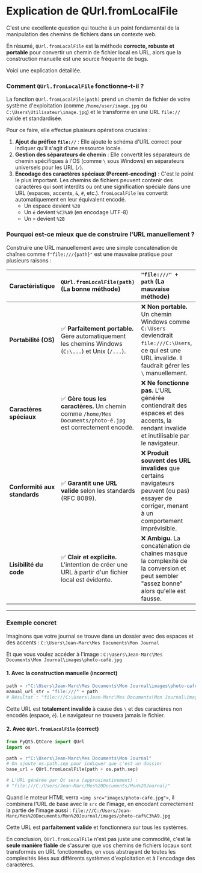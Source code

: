 # Explication de QUrl.fromLocalFile

C'est une excellente question qui touche à un point fondamental de la manipulation des chemins de fichiers dans un contexte web.

En résumé, `QUrl.fromLocalFile` est la méthode **correcte, robuste et portable** pour convertir un chemin de fichier local en URL, alors que la construction manuelle est une source fréquente de bugs.

Voici une explication détaillée.

### Comment `QUrl.fromLocalFile` fonctionne-t-il ?

La fonction `QUrl.fromLocalFile(path)` prend un chemin de fichier de votre système d'exploitation (comme `/home/user/image.jpg` ou `C:\Users\Utilisateur\image.jpg`) et le transforme en une URL `file://` valide et standardisée.

Pour ce faire, elle effectue plusieurs opérations cruciales :

1.  **Ajout du préfixe `file://`** : Elle ajoute le schéma d'URL correct pour indiquer qu'il s'agit d'une ressource locale.
2.  **Gestion des séparateurs de chemin** : Elle convertit les séparateurs de chemin spécifiques à l'OS (comme `\` sous Windows) en séparateurs universels pour les URL (`/`).
3.  **Encodage des caractères spéciaux (Percent-encoding)** : C'est le point le plus important. Les chemins de fichiers peuvent contenir des caractères qui sont interdits ou ont une signification spéciale dans une URL (espaces, accents, `&`, `#`, etc.). `fromLocalFile` les convertit automatiquement en leur équivalent encodé.
    *   Un espace devient `%20`
    *   Un `é` devient `%C3%A9` (en encodage UTF-8)
    *   Un `+` devient `%2B`

### Pourquoi est-ce mieux que de construire l'URL manuellement ?

Construire une URL manuellement avec une simple concaténation de chaînes comme `f"file:///{path}"` est une mauvaise pratique pour plusieurs raisons :

| Caractéristique | `QUrl.fromLocalFile(path)` (La bonne méthode) | `"file:///" + path` (La mauvaise méthode) |
| :--- | :--- | :--- |
| **Portabilité (OS)** | ✅ **Parfaitement portable.** Gère automatiquement les chemins Windows (`C:\...`) et Unix (`/...`). | ❌ **Non portable.** Un chemin Windows comme `C:\Users` deviendrait `file:///C:\Users`, ce qui est une URL invalide. Il faudrait gérer les `\` manuellement. |
| **Caractères spéciaux** | ✅ **Gère tous les caractères.** Un chemin comme `/home/Mes Documents/photo-é.jpg` est correctement encodé. | ❌ **Ne fonctionne pas.** L'URL générée contiendrait des espaces et des accents, la rendant invalide et inutilisable par le navigateur. |
| **Conformité aux standards** | ✅ **Garantit une URL valide** selon les standards (RFC 8089). | ❌ **Produit souvent des URL invalides** que certains navigateurs peuvent (ou pas) essayer de corriger, menant à un comportement imprévisible. |
| **Lisibilité du code** | ✅ **Clair et explicite.** L'intention de créer une URL à partir d'un fichier local est évidente. | ❌ **Ambigu.** La concaténation de chaînes masque la complexité de la conversion et peut sembler "assez bonne" alors qu'elle est fausse. |

---

### Exemple concret

Imaginons que votre journal se trouve dans un dossier avec des espaces et des accents :
`C:\Users\Jean-Marc\Mes Documents\Mon Journal`

Et que vous voulez accéder à l'image :
`C:\Users\Jean-Marc\Mes Documents\Mon Journal\images\photo-café.jpg`

#### 1. Avec la construction manuelle (incorrect)

```python
path = r"C:\Users\Jean-Marc\Mes Documents\Mon Journal\images\photo-café.jpg"
manual_url_str = "file:///" + path
# Résultat : "file:///C:\Users\Jean-Marc\Mes Documents\Mon Journal\images\photo-café.jpg"
```

Cette URL est **totalement invalide** à cause des `\` et des caractères non encodés (espace, `é`). Le navigateur ne trouvera jamais le fichier.

#### 2. Avec `QUrl.fromLocalFile` (correct)

```python
from PyQt5.QtCore import QUrl
import os

path = r"C:\Users\Jean-Marc\Mes Documents\Mon Journal"
# On ajoute os.path.sep pour indiquer que c'est un dossier
base_url = QUrl.fromLocalFile(path + os.path.sep) 

# L'URL générée par Qt sera (approximativement) :
# "file:///C:/Users/Jean-Marc/Mes%20Documents/Mon%20Journal/"
```

Quand le moteur HTML verra `<img src="images/photo-café.jpg">`, il combinera l'URL de base avec le `src` de l'image, en encodant correctement la partie de l'image aussi :
`file:///C:/Users/Jean-Marc/Mes%20Documents/Mon%20Journal/images/photo-caf%C3%A9.jpg`

Cette URL est **parfaitement valide** et fonctionnera sur tous les systèmes.

En conclusion, `QUrl.fromLocalFile` n'est pas juste une commodité, c'est la **seule manière fiable** de s'assurer que vos chemins de fichiers locaux sont transformés en URL fonctionnelles, en vous abstrayant de toutes les complexités liées aux différents systèmes d'exploitation et à l'encodage des caractères.